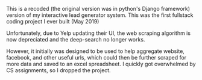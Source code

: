 This is a recoded (the original version was in python's Django framework) version of my interactive lead generator system. This was the first fullstack coding project I ever built (May 2019)

Unfortunately, due to Yelp updating their UI, the web scraping algorithm is now depreciated and the deep-search no longer works.

However, it initially was designed to be used to help aggregate website, facebook, and other useful urls, which could then be further scraped for more data and saved to an excel spreadsheet. I quickly got overwhelmed by CS assignments, so I dropped the project.
